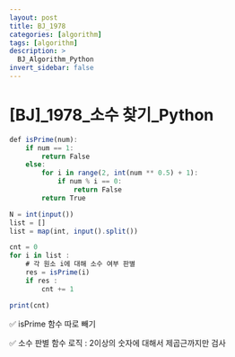 ```yaml
---
layout: post
title: BJ_1978
categories: [algorithm]
tags: [algorithm]
description: >
  BJ_Algorithm_Python 
invert_sidebar: false
---
```

# [BJ]_1978_소수 찾기_Python
 
 
```jsx
def isPrime(num):
    if num == 1:
        return False
    else:
        for i in range(2, int(num ** 0.5) + 1):
            if num % i == 0:
                return False
        return True

N = int(input())
list = []
list = map(int, input().split())

cnt = 0
for i in list :
    # 각 원소 i에 대해 소수 여부 판별
    res = isPrime(i)
    if res :
        cnt += 1

print(cnt)
```

✅ isPrime 함수 따로 빼기

✅ 소수 판별 함수 로직 : 2이상의 숫자에 대해서 제곱근까지만 검사